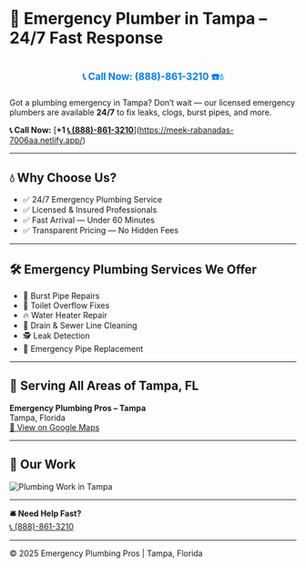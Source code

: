 # 🚨 Emergency Plumber in Tampa – 24/7 Fast Response
# 

<p align="center" style="font-size: 1.2em; font-weight: bold; margin: 20px 0;">
  <a href="https://plumbing-texas-3210.netlify.app" target="_blank" style="color: #007BFF; text-decoration: none;">📞 Call Now: (888)-861-3210 ☎️💧</a>
</p>

Got a plumbing emergency in Tampa? Don’t wait — our licensed emergency plumbers are available **24/7** to fix leaks, clogs, burst pipes, and more.

**📞 Call Now:** [**+1 [📞 (888)-861-3210](https://plumbing-texas-3210.netlify.app)**](https://meek-rabanadas-7006aa.netlify.app/)

---

## 💧 Why Choose Us?

- ✅ 24/7 Emergency Plumbing Service  
- ✅ Licensed & Insured Professionals  
- ✅ Fast Arrival — Under 60 Minutes  
- ✅ Transparent Pricing — No Hidden Fees

---

## 🛠️ Emergency Plumbing Services We Offer

- 🚿 Burst Pipe Repairs  
- 🚽 Toilet Overflow Fixes  
- 🔥 Water Heater Repair  
- 🚰 Drain & Sewer Line Cleaning  
- 🕵 Leak Detection  
- 🧰 Emergency Pipe Replacement

---

## 📍 Serving All Areas of Tampa, FL

**Emergency Plumbing Pros – Tampa**  
Tampa, Florida  
[📍 View on Google Maps](https://maps.google.com/?q=Tampa,+FL)

---

## 📸 Our Work

![Plumbing Work in Tampa](https://via.placeholder.com/600x300)

---

**🛎 Need Help Fast?**  
[📞 (888)-861-3210](https://plumbing-texas-3210.netlify.app)

---

© 2025 Emergency Plumbing Pros | Tampa, Florida